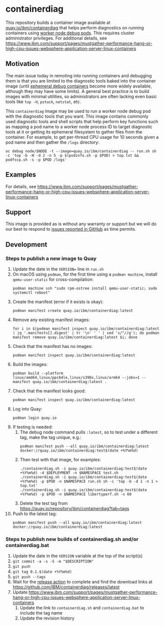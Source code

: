 # containerdiag

This repository builds a container image available at [quay.io/ibm/containerdiag](https://quay.io/repository/ibm/containerdiag?tab=tags) that helps perform diagnostics on running containers using [worker node debug pods](https://kubernetes.io/docs/tasks/debug/debug-application/debug-running-pod/#node-shell-session). This requires cluster administrator privileges. For additional details, see <https://www.ibm.com/support/pages/mustgather-performance-hang-or-high-cpu-issues-websphere-application-server-linux-containers>

## Motivation

The main issue today in remoting into running containers and debugging them is that you are limited to the diagnostic tools baked into the container image (until [ephemeral debug containers](https://kubernetes.io/docs/tasks/debug/debug-application/debug-running-pod/#ephemeral-container) become more widely available, although they may have some limits). A general best practice is to build images with minimal utilities, so administrators are often lacking even basic tools like `top -H`, `pstack`, `netstat`, etc.

This `containerdiag` image may be used to run a worker node debug pod with the diagnostic tools that you want. This image contains commonly used diagnostic tools and shell scripts that help perform key functions such as mapping a pod name to a worker node process ID to target diagnostic tools at it or getting its ephemeral filesystem to gather files from the container. For example, to get per-thread CPU usage for 10 seconds given a pod name and then gather the `/logs` directory:

`oc debug node/$NODE -t --image=quay.io/ibm/containerdiag -- run.sh sh -c 'top -b -H -d 2 -n 5 -p $(podinfo.sh -p $POD) > top.txt && podfscp.sh -s -p $POD /logs'`

## Examples

For details, see <https://www.ibm.com/support/pages/mustgather-performance-hang-or-high-cpu-issues-websphere-application-server-linux-containers>

## Support

This image is provided as is without any warranty or support but we will do our best to respond to [issues reported in GitHub](https://github.com/IBM/containerdiag/issues) as time permits.

## Development

### Steps to publish a new image to Quay

1. Update the date in the `VERSION=` line in `run.sh`
1. On macOS using `podman`, for the first time using a `podman machine`, install `qemu-user-static` for cross-compilation:
   ```
   podman machine ssh "sudo rpm-ostree install qemu-user-static; sudo systemctl reboot"
   ```
1. Create the manifest (error if it exists is okay):
   ```
   podman manifest create quay.io/ibm/containerdiag:latest
   ```
1. Remove any existing manifest images:
   ```
   for i in $(podman manifest inspect quay.io/ibm/containerdiag:latest | jq '.manifests[].digest' | tr '\n' ' ' | sed 's/"//g'); do podman manifest remove quay.io/ibm/containerdiag:latest $i; done
   ```
1. Check that the manifest has no images:
   ```
   podman manifest inspect quay.io/ibm/containerdiag:latest
   ```
1. Build the images:
   ```
   podman build --platform linux/amd64,linux/ppc64le,linux/s390x,linux/arm64 --jobs=1 --manifest quay.io/ibm/containerdiag:latest .
   ```
1. Check that the manifest looks good:
   ```
   podman manifest inspect quay.io/ibm/containerdiag:latest
   ```
1. Log into Quay:
   ```
   podman login quay.io
   ```
1. If testing is needed:
    1. The debug node command pulls `:latest`, so to test under a different tag, make the tag unique, e.g.:
       ```
       podman manifest push --all quay.io/ibm/containerdiag:latest docker://quay.io/ibm/containerdiag:test$(date +%Y%m%d)
       ```
    1. Then test with that image, for examples:
       ```
       ./containerdiag.sh -i quay.io/ibm/containerdiag:test$(date +%Y%m%d) -d $DEPLOYMENT -n $NAMESPACE test.sh
       ./containerdiag.sh -i quay.io/ibm/containerdiag:test$(date +%Y%m%d) -p $POD -n $NAMESPACE run.sh sh -c 'top -b -d 1 -n 1 > top.txt'
       ./containerdiag.sh -i quay.io/ibm/containerdiag:test$(date +%Y%m%d) -p $POD -n $NAMESPACE libertyperf.sh -s 60
       ```
    1. Delete the test tag from <https://quay.io/repository/ibm/containerdiag?tab=tags>
1. Push to the latest tag:
   ```
   podman manifest push --all quay.io/ibm/containerdiag:latest docker://quay.io/ibm/containerdiag:latest
   ```

### Steps to publish new builds of containerdiag.sh and/or containerdiag.bat

1. Update the date in the `VERSION` variable at the top of the script(s)
1. `git commit -a -s -S -m "$DESCRIPTION"`
1. `git push`
1. `git tag 0.1.$(date +%Y%m%d)`
1. `git push --tags`
1. Wait for the [release action](https://github.com/IBM/containerdiag/actions) to complete and find the download links at <https://github.com/IBM/containerdiag/releases/latest>
1. Update <https://www.ibm.com/support/pages/mustgather-performance-hang-or-high-cpu-issues-websphere-application-server-linux-containers>
    1. Update the link to `containerdiag.sh` and `containerdiag.bat` to include the tag name
    1. Update the revision history
